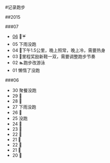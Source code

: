 #记录跑步


##2015

###07

* [06](posts/201507/06.md) 🏃☔️
* 05 下雨没跑
* 04 🏃下午1.5公里，晚上照常，晚上冷，需要热身
* 03 🏃里程奖励新鞋一双，需要调整跑步节奏
* 02 🏊跑步改游泳
* 01 懒惰了没跑



###06

* 30 聚餐没跑
* 29 🏃
* 28 🏃
* 27 下雨没跑
* 26 🏃
* 25 没跑
* 24 🏃
* 23 🏃
* 22 🏃
* 21 🏃
* 22 🏃
* 21 🏃
* 20 🏃
